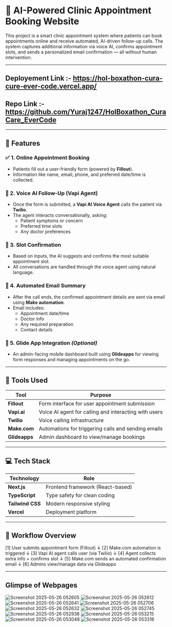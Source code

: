 # 🏥 AI-Powered Clinic Appointment Booking Website

This project is a smart clinic appointment system where patients can book appointments online and receive automated, AI-driven follow-up calls. The system captures additional information via voice AI, confirms appointment slots, and sends a personalized email confirmation — all without human intervention.

---

## Deployement Link :- https://hol-boxathon-cura-cure-ever-code.vercel.app/
## Repo Link :- https://github.com/Yuraj1247/HolBoxathon_CuraCare_EverCode

---

## 🚀 Features

### ✅ 1. Online Appointment Booking
- Patients fill out a user-friendly form (powered by **Fillout**).
- Information like name, email, phone, and preferred date/time is collected.

### 🤖 2. Voice AI Follow-Up (Vapi Agent)
- Once the form is submitted, a **Vapi AI Voice Agent** calls the patient via **Twilio**.
- The agent interacts conversationally, asking:
  - Patient symptoms or concern
  - Preferred time slots
  - Any doctor preferences

### 📆 3. Slot Confirmation
- Based on inputs, the AI suggests and confirms the most suitable appointment slot.
- All conversations are handled through the voice agent using natural language.

### 📧 4. Automated Email Summary
- After the call ends, the confirmed appointment details are sent via email using **Make automation**.
- Email includes:
  - Appointment date/time
  - Doctor info
  - Any required preparation
  - Contact details

### 📱 5. Glide App Integration *(Optional)*
- An admin-facing mobile dashboard built using **Glideapps** for viewing form responses and managing appointments on the go.

---

## 🧠 Tools Used

| Tool         | Purpose                                               |
|--------------|--------------------------------------------------------|
| **Fillout**  | Form interface for user appointment submission        |
| **Vapi.ai**  | Voice AI agent for calling and interacting with users |
| **Twilio**   | Voice calling infrastructure                          |
| **Make.com** | Automations for triggering calls and sending emails   |
| **Glideapps**| Admin dashboard to view/manage bookings               |

---

## 💻 Tech Stack

| Technology      | Role                              |
|------------------|------------------------------------|
| **Next.js**       | Frontend framework (React-based)  |
| **TypeScript**    | Type safety for clean coding      |
| **Tailwind CSS**  | Modern responsive styling         |
| **Vercel** | Deployment platform               |

---

## 🧭 Workflow Overview

[1] User submits appointment form (Fillout)
↓
[2] Make.com automation is triggered
↓
[3] Vapi AI agent calls user (via Twilio)
↓
[4] Agent collects extra info + confirms slot
↓
[5] Make.com sends an automated confirmation email
↓
[6] Admins view/manage data via Glideapps

---

## Glimpse of Webpages

![Screenshot 2025-05-26 052605](https://github.com/user-attachments/assets/0e8641fd-84d8-4c13-aa84-0b4bc7b2805c)
![Screenshot 2025-05-26 052612](https://github.com/user-attachments/assets/39067a65-359d-44c4-82b4-7a8193321803)
![Screenshot 2025-05-26 052641](https://github.com/user-attachments/assets/fef86a6f-0dd3-4cbb-9ee8-adb35e797faf)
![Screenshot 2025-05-26 052706](https://github.com/user-attachments/assets/b058f2b7-cdd2-4bd1-b18c-821b0983d374)
![Screenshot 2025-05-26 052632](https://github.com/user-attachments/assets/3cfb2375-300a-4802-b348-aece2164f067)
![Screenshot 2025-05-26 052745](https://github.com/user-attachments/assets/4a37879f-1315-4184-b50a-d7f957249901)
![Screenshot 2025-05-26 052938](https://github.com/user-attachments/assets/eb53574a-b191-4242-b8cd-a139d101a81c)
![Screenshot 2025-05-26 053215](https://github.com/user-attachments/assets/5251453e-4bbc-4630-9bba-6d530cd95a72)
![Screenshot 2025-05-26 053048](https://github.com/user-attachments/assets/9cf73ae7-dda7-416b-9874-643bbe5dbf0e)
![Screenshot 2025-05-26 053316](https://github.com/user-attachments/assets/7958d83d-ce5b-4ddc-911d-669bee412b6d)


